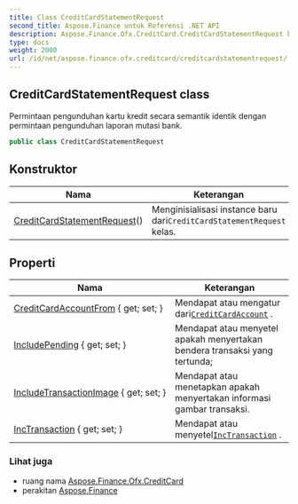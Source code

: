 ```yaml
---
title: Class CreditCardStatementRequest
second_title: Aspose.Finance untuk Referensi .NET API
description: Aspose.Finance.Ofx.CreditCard.CreditCardStatementRequest kelas. Permintaan pengunduhan kartu kredit secara semantik identik dengan permintaan pengunduhan laporan mutasi bank.
type: docs
weight: 2000
url: /id/net/aspose.finance.ofx.creditcard/creditcardstatementrequest/
---
```

## CreditCardStatementRequest class

Permintaan pengunduhan kartu kredit secara semantik identik dengan permintaan pengunduhan laporan mutasi bank.

```csharp
public class CreditCardStatementRequest
```

## Konstruktor

| Nama | Keterangan |
| --- | --- |
| [CreditCardStatementRequest](creditcardstatementrequest/)() | Menginisialisasi instance baru dari`CreditCardStatementRequest` kelas. |

## Properti

| Nama | Keterangan |
| --- | --- |
| [CreditCardAccountFrom](../../aspose.finance.ofx.creditcard/creditcardstatementrequest/creditcardaccountfrom/) { get; set; } | Mendapat atau mengatur dari[`CreditCardAccount`](../../aspose.finance.ofx/creditcardaccount/) . |
| [IncludePending](../../aspose.finance.ofx.creditcard/creditcardstatementrequest/includepending/) { get; set; } | Mendapat atau menyetel apakah menyertakan bendera transaksi yang tertunda; |
| [IncludeTransactionImage](../../aspose.finance.ofx.creditcard/creditcardstatementrequest/includetransactionimage/) { get; set; } | Mendapat atau menetapkan apakah menyertakan informasi gambar transaksi. |
| [IncTransaction](../../aspose.finance.ofx.creditcard/creditcardstatementrequest/inctransaction/) { get; set; } | Mendapat atau menyetel[`IncTransaction`](./inctransaction/) . |

### Lihat juga

* ruang nama [Aspose.Finance.Ofx.CreditCard](../../aspose.finance.ofx.creditcard/)
* perakitan [Aspose.Finance](../../)


